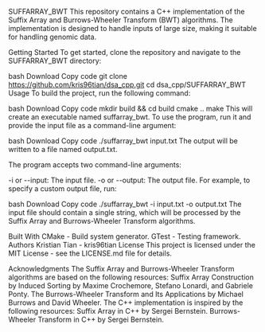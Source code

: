 SUFFARRAY_BWT
This repository contains a C++ implementation of the Suffix Array and Burrows-Wheeler Transform (BWT) algorithms. The implementation is designed to handle inputs of large size, making it suitable for handling genomic data.

Getting Started
To get started, clone the repository and navigate to the SUFFARRAY_BWT directory:

bash
Download
Copy code
git clone https://github.com/kris96tian/dsa_cpp.git
cd dsa_cpp/SUFFARRAY_BWT
Usage
To build the project, run the following command:

bash
Download
Copy code
mkdir build && cd build
cmake ..
make
This will create an executable named suffarray_bwt. To use the program, run it and provide the input file as a command-line argument:

bash
Download
Copy code
./suffarray_bwt input.txt
The output will be written to a file named output.txt.

The program accepts two command-line arguments:

-i or --input: The input file.
-o or --output: The output file.
For example, to specify a custom output file, run:

bash
Download
Copy code
./suffarray_bwt -i input.txt -o output.txt
The input file should contain a single string, which will be processed by the Suffix Array and Burrows-Wheeler Transform algorithms.

Built With
CMake - Build system generator.
GTest - Testing framework.
Authors
Kristian Tian - kris96tian
License
This project is licensed under the MIT License - see the LICENSE.md file for details.

Acknowledgments
The Suffix Array and Burrows-Wheeler Transform algorithms are based on the following resources:
Suffix Array Construction by Induced Sorting by Maxime Crochemore, Stefano Lonardi, and Gabriele Ponty.
The Burrows-Wheeler Transform and Its Applications by Michael Burrows and David Wheeler.
The C++ implementation is inspired by the following resources:
Suffix Array in C++ by Sergei Bernstein.
Burrows-Wheeler Transform in C++ by Sergei Bernstein.
